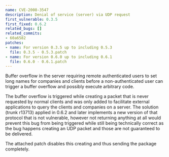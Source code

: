 ```yaml
---
name: CVE-2008-3547
description: Denial of service (server) via UDP request
first_vulnerable: 0.3.5
first_fixed: 0.6.2
related_bugs: []
related_commits:
- 60a6582
patches:
- name: For version 0.3.5 up to including 0.5.3
  file: 0.3.5 - 0.5.3.patch
- name: For version 0.6.0 up to including 0.6.1
  file: 0.6.0 - 0.6.1.patch
---
```


Buffer overflow in the server requiring remote authenticated users to set long
names for companies and clients before a non-authenticated user can trigger a
buffer overflow and possibly execute arbitrary code.

The buffer overflow is triggered while creating a packet that is never
requested by normal clients and was only added to facilitate external
applications to query the clients and companies on a server. The solution
(trunk r13713) applied in 0.6.2 and later implements a new version of that
protocol that is not vulnerable, however not returning anything at all would
prevent this bug from being triggered while still being technically correct as
the bug happens creating an UDP packet and those are not guaranteed to be
delivered.

The attached patch disables this creating and thus sending the package
completely.